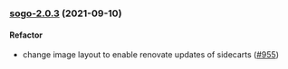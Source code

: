
<a name="sogo-2.0.3"></a>
### [sogo-2.0.3](https://github.com/truecharts/apps/compare/sogo-2.0.2...sogo-2.0.3) (2021-09-10)

#### Refactor

* change image layout to enable renovate updates of sidecarts ([#955](https://github.com/truecharts/apps/issues/955))
